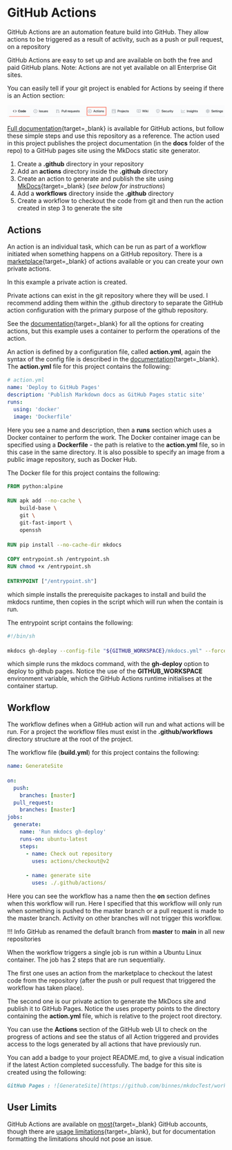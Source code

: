 # GitHub Actions

GitHub Actions are an automation feature build into GitHub.  They allow actions to be triggered as a result of activity, such as a push or pull request, on a repository

GitHub Actions are easy to set up and are available on both the free and paid GitHub plans.  Note: Actions are not yet available on all Enterprise Git sites.  

You can easily tell if your git project is enabled for Actions by seeing if there is an Action section:

![GitHub menu](images/menu.png)

[Full documentation](https://help.github.com/en/actions){target=_blank} is available for GitHub actions, but follow these simple steps and use this repository as a reference.  The action used in this project publishes the project documentation (in the **docs** folder of the repo) to a GitHub pages site using the MkDocs static site generator.

1. Create a **.github** directory in your repository
2. Add an **actions** directory inside the **.github** directory
3. Create an action to generate and publish the site using [MkDocs](https://www.mkdocs.org){target=_blank} (*see below for instructions*)
4. Add a **workflows** directory inside the **.github** directory
5. Create a workflow to checkout the code from git and then run the action created in step 3 to generate the site

## Actions

An action is an individual task, which can be run as part of a workflow initiated when something happens on a GitHub repository.  There is a [marketplace](https://github.com/marketplace?type=actions){target=_blank} of actions available or you can create your own private actions.

In this example a private action is created.

Private actions can exist in the git repository where they will be used.  I recommend adding them within the .github directory to separate the GitHub action configuration with the primary purpose of the github repository.

See the [documentation](https://help.github.com/en/actions/creating-actions){target=_blank} for all the options for creating actions, but this example uses a container to perform the operations of the action.

An action is defined by a configuration file, called **action.yml**, again the syntax of the config file is described in the [documentation](https://help.github.com/en/actions/creating-actions/metadata-syntax-for-github-actions){target=_blank}.  The **action.yml** file for this project contains the following:

```yaml
# action.yml
name: 'Deploy to GitHub Pages'
description: 'Publish Markdown docs as GitHub Pages static site'
runs:
  using: 'docker'
  image: 'Dockerfile'
```

Here you see a name and description, then a **runs** section which uses a Docker container to perform the work.  The Docker container image can be specified using a **Dockerfile** - the path is relative to the **action.yml** file, so in this case in the same directory.  It is also possible to specify an image from a public image repository, such as Docker Hub.

The Docker file for this project contains the following:

```dockerfile
FROM python:alpine

RUN apk add --no-cache \
    build-base \
    git \
    git-fast-import \
    openssh

RUN pip install --no-cache-dir mkdocs

COPY entrypoint.sh /entrypoint.sh
RUN chmod +x /entrypoint.sh

ENTRYPOINT ["/entrypoint.sh"]
```

which simple installs the prerequisite packages to install and build the mkdocs runtime, then copies in the script which will run when the contain is run.

The entrypoint script contains the following:

```sh
#!/bin/sh

mkdocs gh-deploy --config-file "${GITHUB_WORKSPACE}/mkdocs.yml" --force
```

which simple runs the mkdocs command, with the **gh-deploy** option to deploy to github pages.  Notice the use of the **GITHUB_WORKSPACE** environment variable, which the GitHub Actions runtime initialises at the container startup.

## Workflow

The workflow defines when a GitHub action will run and what actions will be run.  For a project the workflow files must exist in the **.github/workflows** directory structure at the root of the project.

The workflow file (**build.yml**) for this project contains the following:

```yaml
name: GenerateSite

on:
  push:
    branches: [master]
  pull_request:
    branches: [master]
jobs:
  generate:
    name: 'Run mkdocs gh-deploy'
    runs-on: ubuntu-latest
    steps:
      - name: Check out repository
        uses: actions/checkout@v2

      - name: generate site
        uses: ./.github/actions/
```

Here you can see the workflow has a name then the **on** section defines when this workflow will run.  Here I specified that this workflow will only run when something is pushed to the master branch or a pull request is made to the master branch.  Activity on other branches will not trigger this workflow.

!!! Info
    GitHub as renamed the default branch from **master** to **main** in all new repositories

When the workflow triggers a single job is run within a Ubuntu Linux container.  The job has 2 steps that are run sequentially.  

The first one uses an action from the marketplace to checkout the latest code from the repository (after the push or pull request that triggered the workflow has taken place).

The second one is our private action to generate the MkDocs site and publish it to GitHub Pages.  Notice the uses property points to the directory containing the **action.yml** file, which is relative to the project root directory.

You can use the **Actions** section of the GitHub web UI to check on the progress of actions and see the status of all Action triggered and provides access to the logs generated by all actions that have previously run.

You can add a badge to your project README.md, to give a visual indication if the latest Action completed successfully.  The badge for this site is created using the following:

```md
GitHub Pages : ![GenerateSite](https://github.com/binnes/mkdocTest/workflows/GenerateSite/badge.svg?branch=master)
```

## User Limits

GitHub Actions are available on [most](https://docs.github.com/en/actions/getting-started-with-github-actions/about-github-actions){target=_blank} GitHub accounts, though there are [usage limitations](https://docs.github.com/en/actions/getting-started-with-github-actions/about-github-actions#usage-limits){target=_blank}, but for documentation formatting the limitations should not pose an issue.
